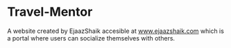 # Travel-Mentor
A website created by EjaazShaik accesible at www.ejaazshaik.com which is a portal where users can socialize themselves with others.
 
